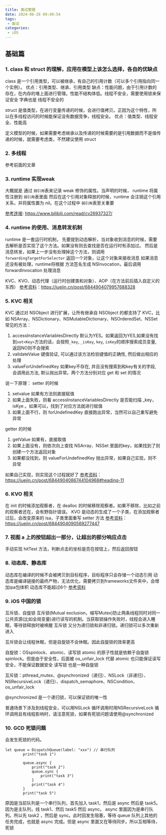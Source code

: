 ```yaml
---
title: 面试整理
date: 2024-06-26 09:49:54
tags:
 - 面试
categories:
 - iOS
---
```


## 基础篇

### 1. class 和 struct 的理解，应用在模型上该怎么选择，各自的优缺点

class 是一个引用类型，可以被继承，有自己的引用计数（可以多个引用指向同一个实例）。
优点：引用类型、继承、引用类型
缺点：性能问题，由于引用计数的存在，在内存的堆上面进行管理。性能不结构体低。线程不安全，需要使用锁来保证安全
字典也是 线程不安全的

struct 是值类型，在进行变量传递的时候，会进行值拷贝。正因为这个特性，所以在多线程访问的时候能保证没有数据竞争，线程安全。
优点：值类型、线程安全、性能高

定义模型的时候，如果需要考虑继承以及传递的时候需要的是引用数据而不是值传递的时候，就需要考虑类，不然建议使用 struct

### 2. 多线程
参考前面的文章

### 3. runtime 实现weak

大概就是 通过 ``弱引用``表来记录 weak 修饰的属性。当声明的时候， runtime 将属性注册到 ``弱引用``表里面
然后在这个引用对象释放的时候，runtime 会注销这个引用关系，并将属性置为 nil。在这个过程中 ``弱引用``表至关重要

[参考连接](https://www.bilibili.com/read/cv26937327/): https://www.bilibili.com/read/cv26937327/

### 4. runtime 的使用、消息转发机制
runtime 是一套运行时机制，
先要提到动态解析，当对象收到消息的时候，需要去解析是否实现了这个方法。如果没有则去查找是否在运行时有添加过。
然后是消息转发，如果上一步没有处理掉这个方法，则调用 ``forwardingTargetForSelector`` 返回一个对象，让这个对象来接收消息
如果消息还没有被处理，runtime将根据 方法签名生成 NSInvocation，最后调用 forwardInvocation 处理消息

KVC、KVO、动态代理（运行时创建类和对象）、AOP（在方法前后插入自定义的东西）
[参考资料](https://juejin.cn/post/6844904079957688328)：https://juejin.cn/post/6844904079957688328

### 5. KVC 相关

KVC 通过对 NSObject 进行扩展，让所有继承自 NSObject 的都支持了 KVC，比如 NSArray、NSDictionary、NSMutableDictionary、NSOrderedSet、NSSet
常见的方法：
1. accessInstanceVariablesDirectly 默认为YES。如果返回为YES,如果没有找到``set<Key>``方法的话，会按照``_key``, ``_isKey``, ``key``, ``isKey``的顺序搜索成员变量, 返回NO则不会搜索
2. validateValue 键值验证, 可以通过该方法检验键值的正确性, 然后做出相应的处理
3. valueForUndefinedKey 如果key不存在, 并且没有搜索到和key有关的字段, 会调用此方法, 默认抛出异常。两个方法分别对应 get 和 set 的情况

说一下原理：
setter 的时候
1. setvalue 如果有方法则直接赋值
2. 如果上面失败，则看 accessInstanceVariablesDirectly 是否能扫描 _key，isKye 。如果可以，找到了对应方法就进行赋值
3. 如果上面不行，则 forUndefinedKey 直接跑出异常，当然可以自己重写避免异常

getter 的时候
1. getValue 如果有，直接取值
2. 如果上面没有，则依次向上查找 NSArray、NSSet 里面的key，如果找到了则创建一个方法返回对象
3. 如果都没找到，则 valueForUndefinedKey 抛出异常，如果自己实现，则不异常

如果自己实现，则实现这个过程就好了
[参考资料](https://juejin.cn/post/6844904086744104968#heading-11)：https://juejin.cn/post/6844904086744104968#heading-11

### 6. KVO 相关

在 init 的时候添加观察者，在 dealloc 的时候移除观察者。如果不移除，比如之前的观察者还在，会有野指针错误。
KVO 是动态的生成了一个子类，在添加观察者过后，会改变原来的 isa，子类里面重写 setter 方法
[参考资料](https://juejin.cn/post/6844904090569277447)：https://juejin.cn/post/6844904090569277447

### 7. 视图 a 上的按钮超出一部分，让超出的部分响应点击

手动实现 hitTest 方法，判断点击的坐标是否在按钮上，然后返回按钮

### 8. 动态库、静态库

动态库在编译的时候不会被拷贝到目标程序，目标程序只会存储一个动态引用
动态库是编译链接的最终产物，无法优化，需要拷贝到frameworks文件夹中，会增加ipa包体积
动态库不能超过6个
[参考资料](https://juejin.cn/post/7049803824214573086)

### 9. iOS 中国的锁

互斥锁、自旋锁
互斥锁(Mutual exclusion，缩写Mutex)防止两条线程同时对同一公共资源(比如全局变量)进行读写的机制。当获取锁操作失败时，线程会进入睡眠，等待锁释放时被唤醒
互斥锁 又分为递归锁和非递归锁。递归锁可以多次重新进入

互斥锁会让线程休眠，但是自旋锁不会休眠。因此自旋锁的效率更高

自旋锁：OSspinlock、atomic、读写锁
atomic 的原子性就是依赖于自旋锁 spinlock。但是由于安全性，后面被 os_unfair_lock 代替
atomic 也只能保证读写安全，不能保证数据安全
读写锁 也是一种自旋锁

互斥锁：pthread_mutex、@synchronized（递归）、NSLock（非递归）、NSRecursiveLock（递归）、dispatch_semaphore、NSCondition、os_unfair_lock

@synchronized 是一个递归锁，可以保证锁的唯一性

普通场景下涉及到线程安全，可以用NSLock
循环调用时用NSRecursiveLock
循环调用且有线程影响时，请注意死锁，如果有死锁问题请使用@synchronized

### 10. GCD 死锁问题

会发生死锁的代码。
```
let queue = DispatchQueue(label: "xxx") // 串行队列
        print("task 1")
        
        queue.async {
            print("task 2")
            queue.sync {
                print("task 3")
            }
            print("task 4")
        }
        print("task 5")
```
原因是当前队列是一个串行队列，首先加入 task1，然后是 async 然后是 task5。
因为是主队列，线 task1、然后 task5 然后 async。
async 里面因为是串行队列。所以先 task2 ，然后是 sync。此时回发生阻塞，等待 queue 队列上其他的任务完成，也就是 async 完成。但是  async 里面又在等待同步。所以互相等待，死锁
